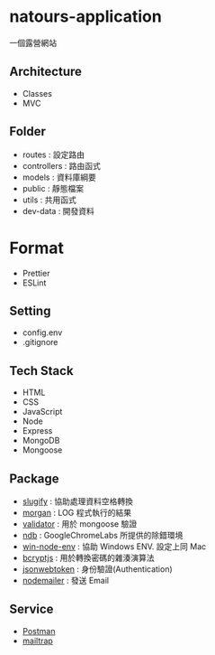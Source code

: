 # natours-application

一個露營網站

## Architecture

- Classes
- MVC

## Folder

- routes : 設定路由
- controllers : 路由函式
- models : 資料庫綱要
- public : 靜態檔案
- utils : 共用函式
- dev-data : 開發資料

# Format

- Prettier
- ESLint

## Setting

- config.env
- .gitignore

## Tech Stack

- HTML
- CSS
- JavaScript
- Node
- Express
- MongoDB
- Mongoose

## Package

- [slugify](https://www.npmjs.com/package/slugify) : 協助處理資料空格轉換
- [morgan](https://www.npmjs.com/package/morgan) : LOG 程式執行的結果
- [validator](https://www.npmjs.com/package/validator) : 用於 mongoose 驗證
- [ndb](https://www.npmjs.com/package/ndb) : GoogleChromeLabs 所提供的除錯環境
- [win-node-env](https://www.npmjs.com/package/win-node-env) : 協助 Windows ENV. 設定上同 Mac
- [bcryptjs](https://www.npmjs.com/package/bcryptjs) : 用於轉換密碼的雜湊演算法
- [jsonwebtoken](https://www.npmjs.com/package/jsonwebtoken) : 身份驗證(Authentication)
- [nodemailer](https://www.npmjs.com/package/nodemailer) : 發送 Email

## Service

- [Postman](https://www.postman.com/)
- [mailtrap](https://mailtrap.io/)
